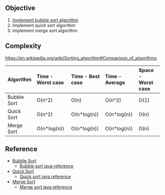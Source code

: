 ## Objective 

1. [Implement bubble sort algorithm](src/main/java/com/github/noconnor/reference/BubbleSort.java)
2. Implement quick sort algorithm
3. Implement merge sort algorithm

## Complexity

https://en.wikipedia.org/wiki/Sorting_algorithm#Comparison_of_algorithms


|Algorithm| Time - Worst case| Time - Best case | Time - Average | Space - Worst case|
|:---|:---|:---|:---|:---|
|Bubble Sort|O(n^2)     |O(n)       |O(n^2)     |O(1)| 
|Quick Sort |O(n^2)     |O(n*log(n))|O(n*log(n))|O(n)|
|Merge Sort |O(n*log(n))|O(n*log(n))|O(n*log(n))|O(n)|

## Reference

* [Bubble Sort](https://en.wikipedia.org/wiki/Sorting_algorithm#Bubble_sort)
  * [Bubble sort java reference](https://www.mkyong.com/java/java-bubble-sort-example/)
* [Quick Sort](https://en.wikipedia.org/wiki/Quicksort)
  * [Quick sort java reference]() 
* [Merge Sort](https://en.wikipedia.org/wiki/Merge_sort)
  * [Merge sort java reference](https://www.geeksforgeeks.org/merge-sort/)
